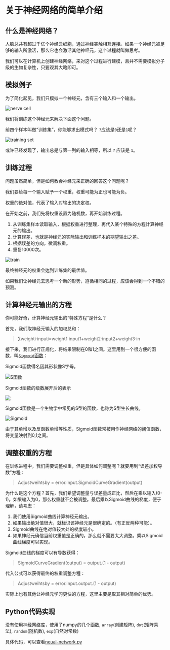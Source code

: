 # 关于神经网络的简单介绍

## 什么是神经网络？

人脑总共有超过千亿个神经云细胞，通过神经突触相互连接。如果一个神经元被足够的输入所激活，那么它也会激活其他神经元，这个过程就叫做思考。

我们可以在计算机上创建神经网络，来对这个过程进行建模，且并不需要模拟分子级的生物复杂性，只要观其大略即可。

## 模拟例子

为了简化起见，我们只模拟一个神经元，含有三个输入和一个输出。

![nerve cell](https://jizhi-10061919.file.myqcloud.com/blog/cafd4d2eeb64ddddc913f7f3fdd16727.png)

我们将训练这个神经元来解决下面这个问题。

前四个样本叫做“训练集”，你能够求出模式吗？ `?`应该是`0`还是`1`呢？

![training set](https://jizhi-10061919.file.myqcloud.com/blog/fa1856f4db09ca057549b1a592be5bcd.png)

或许已经发现了，输出总是与第一列的输入相等，所以 `?` 应该是 `1`。


## 训练过程

问题虽然简单，但是如何教会神经元来正确的回答这个问题呢？

我们要给每一个输入赋予一个权重，权重可能为正也可能为负。

权重的绝对值，代表了输入对输出的决定权。

在开始之前，我们先将权重设置为随机数，再开始训练过程。

1. 从训练集样本读取输入，根据权重进行整理，再代入某个特殊的方程计算神经元的输出。
1. 计算误差，也就是神经元的实际输出和训练样本的期望输出之差。
1. 根据误差的方向，微调权重。
1. 重复10000次。

![train](https://jizhi-10061919.file.myqcloud.com/blog/f65f4fefd7abd0e6d18340a17f0016f9.jpeg)

最终神经元的权重会达到训练集的最优值。

如果我们让神经元去思考一个新的形势，遵循相同的过程，应该会得到一个不错的预测。

## 计算神经元输出的方程

你可能好奇，计算神经元输出的“特殊方程”是什么？

首先，我们取神经元输入的加权总和：

> ∑weighti⋅inputi=weight1⋅input1+weight2⋅input2+weight3⋅in

接下来，我们进行正规化，将结果限制在0和1之间。这里用到一个很方便的函数，叫[`Sigmoid`函数](https://zh.wikipedia.org/wiki/S%E5%87%BD%E6%95%B0)：

Sigmoid函数得名因其形状像S字母。

![S函数](https://wikimedia.org/api/rest_v1/media/math/render/svg/a26a3fa3cbb41a3abfe4c7ff88d47f0181489d13)

Sigmoid函数的级数展开后的表示

![](https://wikimedia.org/api/rest_v1/media/math/render/svg/d452330986d5f394c2a5af528efbaa028bcec3e3)

Sigmoid函数是一个生物学中常见的S型的函数，也称为S型生长曲线。

![Sigmoid](https://jizhi-10061919.file.myqcloud.com/blog/c0d8be2c18c551eefa1f3f2fb4f0b3e6.png)

由于其单增以及反函数单增等性质，Sigmoid函数常被用作神经网络的阈值函数，将变量映射到0,1之间。

## 调整权重的方程

在训练进程中，我们需要调整权重，但是具体如何调整呢？就要用到“误差加权导数”方程：

> Adjustweihtsby = error.input.SigmoidCurveGradient(output)

为什么是这个方程？首先，我们希望调整量与误差量成正比，然后在乘以输入(0-1)。如果输入为0，那么权重就不会被调整。最后乘以Sigmoid曲线的梯度，便于理解，请考虑：

1. 我们使用Sigmoid曲线计算神经元输出。
1. 如果输出绝对值很大，就标识该神经元是很确定的。（有正反两种可能）。
1. Sigmoid曲线在绝对值较大处的梯度较小。
1. 如果神经元确信当前权重值是正确的，那么就不需要太大调整。乘以Sigmoid曲线梯度可以实现。

Sigmoid曲线的梯度可以有导数获得：

> SigmoidCurveGradient(output) = output.(1 - output)

代入公式可以获得最终的权重调整方程：

> Adjustweihtsby = error.input.output.(1 - output)

实际上也有其他让神经元学习更快的方程，这里主要是取其相对简单的优势。

## Python代码实现

没有使用神经网络库，使用了numpy的几个函数, `array`(创建矩阵), `dot`(矩阵乘法), `random`(随机数), `exp`(自然对常数)

具体代码，可以查看[neual-network.py](../example/neual-network.py)
